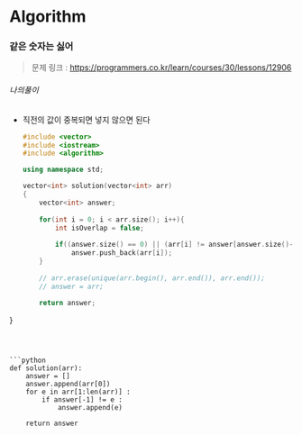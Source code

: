 # Algorithm

### 같은 숫자는 싫어

> 문제 링크 : https://programmers.co.kr/learn/courses/30/lessons/12906



###### 나의풀이

* 직전의 값이 중복되면 넣지 않으면 된다

  
  
  ```c++
  #include <vector>
  #include <iostream>
  #include <algorithm>
  
  using namespace std;
  
  vector<int> solution(vector<int> arr) 
  {
      vector<int> answer;
      
      for(int i = 0; i < arr.size(); i++){
          int isOverlap = false;
              
          if((answer.size() == 0) || (arr[i] != answer[answer.size()-1]))
              answer.push_back(arr[i]);
      }
      
      // arr.erase(unique(arr.begin(), arr.end()), arr.end());
      // answer = arr;
      
      return answer;
}
  ```
  
  
  
  ```python
  def solution(arr):
      answer = []
      answer.append(arr[0])
      for e in arr[1:len(arr)] :
          if answer[-1] != e :
              answer.append(e)
              
      return answer
  ```
  
  